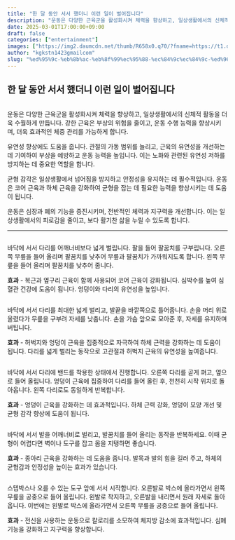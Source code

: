 ```yaml
---
title: "한 달 동안 서서 했더니 이런 일이 벌어집니다"
description: "운동은 다양한 근육군을 활성화시켜 체력을 향상하고, 일상생활에서의 신체적 활동을 더욱 수월하게 만듭니다. 강한 근육은 부상의 위험을 줄이고, 운동 수행 능력을 향상시키며, 더욱 효과적인 체중 관리를 가능하게 합니다."
date: 2025-03-01T17:00:00+09:00
draft: false
categories: ["entertainment"]
images: ["https://img2.daumcdn.net/thumb/R658x0.q70/?fname=https://t1.daumcdn.net/news/202412/28/tenbody/20241228073015052ufmn.jpg", "https://t1.daumcdn.net/news/202412/28/tenbody/20241228073015316udaq.gif", "https://t1.daumcdn.net/news/202412/28/tenbody/20241228073015524uwvk.gif", "https://t1.daumcdn.net/news/202412/28/tenbody/20241228073015769vmjv.gif", "https://t1.daumcdn.net/news/202412/28/tenbody/20241228073016058muis.gif"]
author: "kgkstn1423gmailcom"
slug: "%ed%95%9c-%eb%8b%ac-%eb%8f%99%ec%95%88-%ec%84%9c%ec%84%9c-%ed%96%88%eb%8d%94%eb%8b%88-%ec%9d%b4%eb%9f%b0-%ec%9d%bc%ec%9d%b4-%eb%b2%8c%ec%96%b4%ec%a7%91%eb%8b%88%eb%8b%a4"
---
```


<h2 >한 달 동안 서서 했더니 이런 일이 벌어집니다</h2> <figure ><img src="https://img2.daumcdn.net/thumb/R658x0.q70/?fname=https://t1.daumcdn.net/news/202412/28/tenbody/20241228073015052ufmn.jpg" alt=""/></figure> <p>운동은 다양한 근육군을 활성화시켜 체력을 향상하고, 일상생활에서의 신체적 활동을 더욱 수월하게 만듭니다. 강한 근육은 부상의 위험을 줄이고, 운동 수행 능력을 향상시키며, 더욱 효과적인 체중 관리를 가능하게 합니다.</p> <p>유연성 향상에도 도움을 줍니다. 관절의 가동 범위를 늘리고, 근육의 유연성을 개선하는 데 기여하여 부상을 예방하고 운동 능력을 높입니다. 이는 노화와 관련된 유연성 저하를 방지하는 데 중요한 역할을 합니다.</p> <p>균형 감각은 일상생활에서 넘어짐을 방지하고 안정성을 유지하는 데 필수적입니다. 운동은 코어 근육과 하체 근육을 강화하여 균형을 잡는 데 필요한 능력을 향상시키는 데 도움이 됩니다.</p> <p>운동은 심장과 폐의 기능을 증진시키며, 전반적인 체력과 지구력을 개선합니다. 이는 일상생활에서의 피로감을 줄이고, 보다 활기찬 삶을 누릴 수 있도록 합니다.</p> <hr /> <figure ><img src="https://t1.daumcdn.net/news/202412/28/tenbody/20241228073015316udaq.gif" alt=""/></figure> <p>바닥에 서서 다리를 어깨너비보다 넓게 벌립니다. 팔을 들어 팔꿈치를 구부립니다. 오른쪽 무릎을 들어 올리며 팔꿈치를 낮추어 무릎과 팔꿈치가 가까워지도록 합니다. 왼쪽 무릎을 들어 올리며 팔꿈치를 낮추어 줍니다.</p> <p><strong>효과</strong> - 복근과 옆구리 근육이 함께 사용되어 코어 근육이 강화됩니다. 심박수를 높여 심혈관 건강에 도움이 됩니다. 엉덩이와 다리의 유연성을 높입니다.</p> <figure ><img src="https://t1.daumcdn.net/news/202412/28/tenbody/20241228073015524uwvk.gif" alt=""/></figure> <p>바닥에 서서 다리를 최대한 넓게 벌리고, 발끝을 바깥쪽으로 틀어줍니다. 손을 머리 위로 올렸다가 무릎을 구부려 자세를 낮춥니다. 손을 가슴 앞으로 모아준 후, 자세를 유지하며 버팁니다.</p> <p><strong>효과</strong> - 허벅지와 엉덩이 근육을 집중적으로 자극하여 하체 근력을 강화하는 데 도움이 됩니다. 다리를 넓게 벌리는 동작으로 고관절과 허벅지 근육의 유연성을 높여줍니다.</p> <figure ><img src="https://t1.daumcdn.net/news/202412/28/tenbody/20241228073015769vmjv.gif" alt=""/></figure> <p>바닥에 서서 다리에 밴드를 착용한 상태에서 진행합니다. 오른쪽 다리를 곧게 펴고, 옆으로 들어 올립니다. 엉덩이 근육에 집중하여 다리를 들어 올린 후, 천천히 시작 위치로 돌아옵니다. 왼쪽 다리로도 동일하게 반복합니다.</p> <p><strong>효과</strong> - 엉덩이 근육을 강화하는 데 효과적입니다. 하체 근력 강화, 엉덩이 모양 개선 및 균형 감각 향상에 도움이 됩니다.</p> <figure ><img src="https://t1.daumcdn.net/news/202412/28/tenbody/20241228073016058muis.gif" alt=""/></figure> <p>바닥에 서서 발을 어깨너비로 벌리고, 발꿈치를 들어 올리는 동작을 반복하세요. 이때 균형이 어렵다면 벽이나 도구를 잡고 몸을 지탱하면 좋습니다.</p> <p><strong>효과</strong> - 종아리 근육을 강화하는 데 도움을 줍니다. 발목과 발의 힘을 길러 주고, 하체의 균형감과 안정성을 높이는 효과가 있습니다.</p> <figure ><img src="https://t1.daumcdn.net/news/202412/28/tenbody/20241228073016391ycpf.gif" alt=""/></figure> <p>스텝박스나 오를 수 있는 도구 앞에 서서 시작합니다. 오른발로 박스에 올라가면서 왼쪽 무릎을 공중으로 들어 올립니다. 왼발로 착지하고, 오른발을 내리면서 원래 자세로 돌아옵니다. 이번에는 왼발로 박스에 올라가면서 오른쪽 무릎을 공중으로 들어 올립니다.</p> <p><strong>효과</strong> - 전신을 사용하는 운동으로 칼로리를 소모하여 체지방 감소에 효과적입니다. 심폐 기능을 강화하고 지구력을 향상합니다.</p>